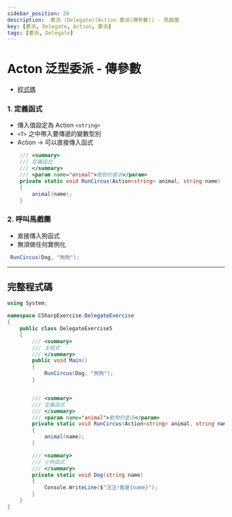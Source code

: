 ```yaml
---
sidebar_position: 20
description:  委派 (Delegate)(Action 委派(傳參數)) - 馬戲團
key: [委派, Delegate, Action, 委派]
tags: [委派, Delegate]
---
```


# Acton 泛型委派 - 傳參數

- [程式碼](https://github.com/LonelyYeezhiChicken/csharp-Exercise/blob/main/csharpExercise/DelegateExercise/DelegateExercise5.cs)

### 1. 定義函式

- 傳入值設定為 Action `<string>`
- `<T>` 之中帶入要傳遞的變數型別
- Action -> 可以直接傳入函式

```csharp
    /// <summary>
    /// 定義函式
    /// </summary>
    /// <param name="animal">動物的委派</param>
    private static void RunCircus(Action<string> animal, string name)
    {
        animal(name);
    }
```

### 2. 呼叫馬戲團

- 直接傳入狗函式
- 無須做任何實例化

```csharp
 RunCircus(Dog, "狗狗");
```

---

## 完整程式碼

```csharp
using System;

namespace CSharpExercise.DelegateExercise
{
    public class DelegateExercise5
    {
        /// <summary>
        /// 主程式
        /// </summary>
        public void Main()
        {
            RunCircus(Dog, "狗狗");
        }


        /// <summary>
        /// 定義函式
        /// </summary>
        /// <param name="animal">動物的委派</param>
        private static void RunCircus(Action<string> animal, string name)
        {
            animal(name);
        }

        /// <summary>
        /// 小狗函式
        /// </summary>
        private static void Dog(string name)
        {
            Console.WriteLine($"汪汪!我是{name}");
        }
    }
}

```
